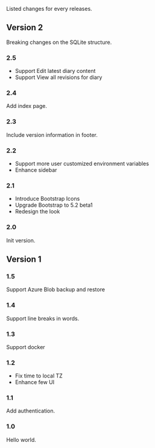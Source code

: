 Listed changes for every releases.

## Version 2

Breaking changes on the SQLite structure.

### 2.5

- Support Edit latest diary content
- Support View all revisions for diary

### 2.4

Add index page.

### 2.3

Include version information in footer.

### 2.2

- Support more user customized environment variables
- Enhance sidebar

### 2.1

- Introduce Bootstrap Icons
- Upgrade Bootstrap to 5.2 beta1
- Redesign the look

### 2.0

Init version.

## Version 1

### 1.5

Support Azure Blob backup and restore

### 1.4

Support line breaks in words.

### 1.3

Support docker

### 1.2

- Fix time to local TZ
- Enhance few UI

### 1.1

Add authentication.

### 1.0

Hello world.